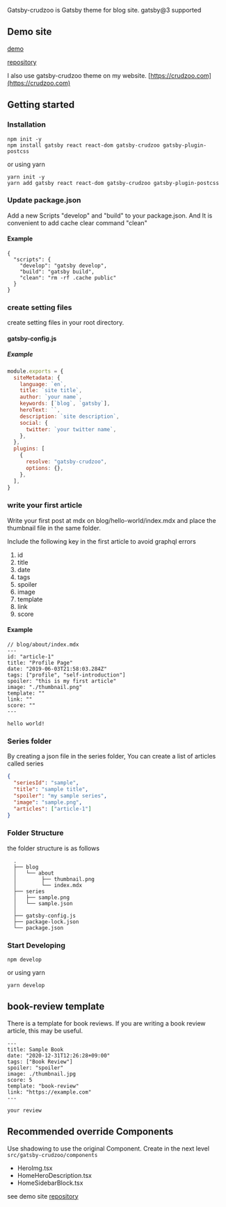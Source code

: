 Gatsby-crudzoo is Gatsby theme for blog site. gatsby@3 supported

## Demo site

[demo](https://sharp-pike-0a4ab7.netlify.com/)

[repository](https://github.com/Hidekazoo/gatsby-crudzoo-demo)

I also use gatsby-crudzoo theme on my website.
[https://crudzoo.com](https://crudzoo.com)

## Getting started

### Installation

```
npm init -y
npm install gatsby react react-dom gatsby-crudzoo gatsby-plugin-postcss
```

or using yarn

```
yarn init -y
yarn add gatsby react react-dom gatsby-crudzoo gatsby-plugin-postcss
```

### Update package.json

Add a new Scripts "develop" and "build" to your package.json. And It is convenient to add cache clear command "clean"

#### Example

```
{
  "scripts": {
    "develop": "gatsby develop",
    "build": "gatsby build",
    "clean": "rm -rf .cache public"
  }
}
```

### create setting files

create setting files in your root directory.

#### gatsby-config.js

##### Example

```javascript
module.exports = {
  siteMetadata: {
    language: `en`,
    title: `site title`,
    author: `your name`,
    keywords: [`blog`, `gatsby`],
    heroText: ``,
    description: `site description`,
    social: {
      twitter: `your twitter name`,
    },
  },
  plugins: [
    {
      resolve: "gatsby-crudzoo",
      options: {},
    },
  ],
}
```

### write your first article

Write your first post at mdx on blog/hello-world/index.mdx and place the thumbnail file in the same folder.

Include the following key in the first article to avoid graphql errors

1. id
1. title
1. date
1. tags
1. spoiler
1. image
1. template
1. link
1. score

#### Example

```
// blog/about/index.mdx
---
id: "article-1"
title: "Profile Page"
date: "2019-06-03T21:58:03.284Z"
tags: ["profile", "self-introduction"]
spoiler: "this is my first article"
image: "./thumbnail.png"
template: ""
link: ""
score: ""
---

hello world!
```

### Series folder

By creating a json file in the series folder, You can create a list of articles called series

```json
{
  "seriesId": "sample",
  "title": "sample title",
  "spoiler": "my sample series",
  "image": "sample.png",
  "articles": ["article-1"]
}
```

### Folder Structure

the folder structure is as follows

```
  .
  ├── blog
  │   └── about
  │        ├── thumbnail.png
  │        └── index.mdx
  ├── series
  │   ├── sample.png
  │   └── sample.json
  │
  ├── gatsby-config.js
  ├── package-lock.json
  └── package.json
```

### Start Developing

```
npm develop
```

or using yarn

```
yarn develop
```

## book-review template

There is a template for book reviews. If you are writing a book review article, this may be useful.

```
---
title: Sample Book
date: "2020-12-31T12:26:28+09:00"
tags: ["Book Review"]
spoiler: "spoiler"
image: ./thumbnail.jpg
score: 5
template: "book-review"
link: "https://example.com"
---

your review
```

## Recommended override Components

Use shadowing to use the original Component.
Create in the next level `src/gatsby-crudzoo/components`

- HeroImg.tsx
- HomeHeroDescription.tsx
- HomeSidebarBlock.tsx

see demo site [repository](https://github.com/Hidekazoo/gatsby-crudzoo-demo)
